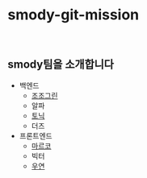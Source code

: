 # smody-git-mission

<br>

## smody팀을 소개합니다

- 백엔드
  - [조조그린](/jojogreen.md)
  - 알파
  - [토닉](/tonic.md)
  - 더즈
- 프론트엔드
  - [마르코](marco.md)
  - 빅터
  - [우연](/ronci.md)
